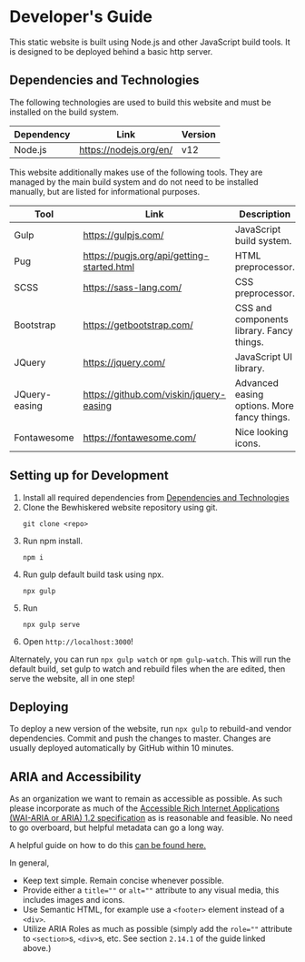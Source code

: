 # Developer's Guide

This static website is built using Node.js and other JavaScript build tools. It is designed to be deployed behind a
basic http server.

## Dependencies and Technologies

The following technologies are used to build this website and must be installed on the build system.

| Dependency | Link                   | Version |
| ---------- | ---------------------- | ------- |
| Node.js    | https://nodejs.org/en/ | v12     |

This website additionally makes use of the following tools. They are managed by the main build system and do not need
to be installed manually, but are listed for informational purposes.

| Tool          | Link                                       | Description                                  |
| ------------- | ------------------------------------------ | -------------------------------------------- |
| Gulp          | https://gulpjs.com/                        | JavaScript build system.                     |
| Pug           | https://pugjs.org/api/getting-started.html | HTML preprocessor.                           | 
| SCSS          | https://sass-lang.com/                     | CSS preprocessor.                            |
| Bootstrap     | https://getbootstrap.com/                  | CSS and components library. Fancy things.    |
| JQuery        | https://jquery.com/                        | JavaScript UI library.                       |
| JQuery-easing | https://github.com/viskin/jquery-easing    | Advanced easing options. More fancy things.  |
| Fontawesome   | https://fontawesome.com/                   | Nice looking icons.                          |


## Setting up for Development

1. Install all required dependencies from [Dependencies and Technologies](#dependencies-and-technologies)
2. Clone the Bewhiskered website repository using git. 
   ```
   git clone <repo>
   ```
3. Run npm install.
   ```
   npm i
   ```
4. Run gulp default build task using npx.
   ```
   npx gulp
   ```
5. Run
   ```
   npx gulp serve
   ```
5. Open `http://localhost:3000`!

Alternately, you can run `npx gulp watch` or `npm gulp-watch`. This will run
the default build, set gulp to watch and rebuild files when the are edited,
then serve the website, all in one step!

## Deploying

To deploy a new version of the website, run `npx gulp` to rebuild-and vendor dependencies. Commit and push the changes 
to master. Changes are usually deployed automatically by GitHub within 10 minutes.

## ARIA and Accessibility

As an organization we want to remain as accessible as possible. As such please incorporate as much of the 
[Accessible Rich Internet Applications (WAI-ARIA or ARIA) 1.2 specification](https://www.w3.org/TR/wai-aria-1.2/) as is 
reasonable and feasible. No need to go overboard, but helpful metadata can go a long way.

A helpful guide on how to do this [can be found here.](https://w3c.github.io/using-aria/)

In general,

- Keep text simple. Remain concise whenever possible.
- Provide either a `title=""` or `alt=""` attribute to any visual media, this includes images and icons.
- Use Semantic HTML, for example use a `<footer>` element instead of a `<div>`.
- Utilize ARIA Roles as much as possible (simply add the `role=""` attribute to `<section>`s, `<div>`s, etc. See 
  section `2.14.1` of the guide linked above.)